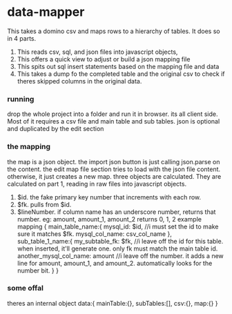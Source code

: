 # data-mapper
This takes a domino csv and maps rows to a hierarchy of tables. It does so in 4 parts.
1. This reads csv, sql, and json files into javascript objects,
2. This offers a quick view to adjust or build a json mapping file
3. This spits out sql insert statements based on the mapping file and data
4. This takes a dump fo the completed table and the original csv to check if theres skipped columns in the original data.

### running
drop the whole project into a folder and run it in browser. its all client side.
Most of it requires a csv file and main table and sub tables. json is optional and duplicated by the edit section

### the mapping
the map is a json object. the import json button is just calling json.parse on the content.
the edit map file section tries to load with the json file content. otherwise, it just creates a new map.
three objects are calculated. They are calculated on part 1, reading in raw files into javascript objects.
1. $id. the fake primary key number that increments with each row.
2. $fk. pulls from $id.
3. $lineNumber. if column name has an underscore number, returns that number. eg: amount, amount_1, amount_2 returns 0, 1, 2
example mapping
    {
      main_table_name:{
        mysql_id: $id,                 //i must set the id to make sure it matches $fk.
        mysql_col_name: csv_col_name
      },
      sub_table_1_name:{
        my_subtable_fk: $fk,           //i leave off the id for this table. when inserted, it'll generate one. only fk must match the main table id.
        another_mysql_col_name: amount //i leave off the number. it adds a new line for amount, amount_1, and amount_2. automatically looks for the number bit.
      }
    }



### some offal
theres an internal object
    data:{
      mainTable:{},
      subTables:[],
      csv:{},
      map:{}
    }

